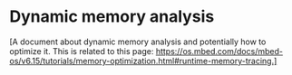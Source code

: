 # Dynamic memory analysis

[A document about dynamic memory analysis and potentially how to optimize it. This is related to this page: https://os.mbed.com/docs/mbed-os/v6.15/tutorials/memory-optimization.html#runtime-memory-tracing.]
